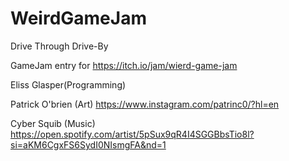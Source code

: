 # WeirdGameJam
Drive Through Drive-By

GameJam entry for https://itch.io/jam/wierd-game-jam

Eliss Glasper(Programming) 


Patrick O'brien (Art) https://www.instagram.com/patrinc0/?hl=en 



Cyber Squib (Music) https://open.spotify.com/artist/5pSux9qR4I4SGGBbsTio8l?si=aKM6CgxFS6SydI0NIsmgFA&nd=1 
